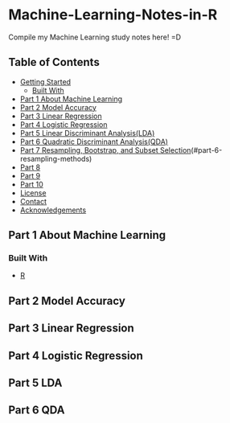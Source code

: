 # Machine-Learning-Notes-in-R
Compile my Machine Learning study notes here! =D 

## Table of Contents
* [Getting Started](#getting-started)
  * [Built With](#built-with)
* [Part 1 About Machine Learning](#part-1-about-machine-learning)
* [Part 2 Model Accuracy](#part-2-model-accuracy)
* [Part 3 Linear Regression](#part-3-linear-regression)
* [Part 4 Logistic Regression](#part-4-logistic-regression)
* [Part 5 Linear Discriminant Analysis(LDA)](#part-5-LDA)
* [Part 6 Quadratic Discriminant Analysis(QDA)](#part-6-QDA)
* [Part 7 Resampling, Bootstrap, and Subset Selection](#)(#part-6-resampling-methods)
* [Part 8 ](#)
* [Part 9 ](#)
* [Part 10 ](#)
* [License](#license)
* [Contact](#contact)
* [Acknowledgements](#acknowledgements)

## Part 1 About Machine Learning
### Built With
  * [R](https://www.r-project.org/)

## Part 2 Model Accuracy


## Part 3 Linear Regression

## Part 4 Logistic Regression

## Part 5 LDA

## Part 6 QDA


